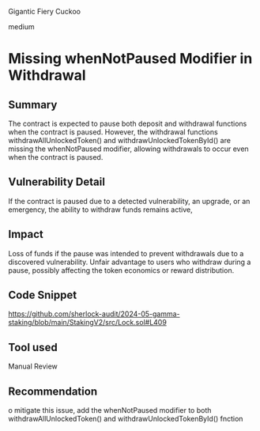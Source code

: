 Gigantic Fiery Cuckoo

medium

# Missing whenNotPaused Modifier in Withdrawal

## Summary
The contract is expected to pause both deposit and withdrawal functions when the contract is paused. However, the withdrawal functions withdrawAllUnlockedToken() and withdrawUnlockedTokenById() are missing the whenNotPaused modifier, allowing withdrawals to occur even when the contract is paused.

## Vulnerability Detail
If the contract is paused due to a detected vulnerability, an upgrade, or an emergency, the ability to withdraw funds remains active, 
## Impact
Loss of funds if the pause was intended to prevent withdrawals due to a discovered vulnerability.
Unfair advantage to users who withdraw during a pause, possibly affecting the token economics or reward distribution.

## Code Snippet
https://github.com/sherlock-audit/2024-05-gamma-staking/blob/main/StakingV2/src/Lock.sol#L409

## Tool used

Manual Review

## Recommendation
o mitigate this issue, add the whenNotPaused modifier to both  withdrawAllUnlockedToken() and withdrawUnlockedTokenById() fnction
